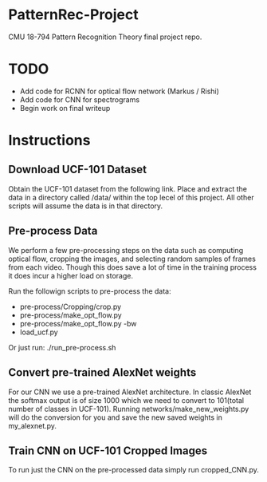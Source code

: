 # PatternRec-Project
CMU 18-794 Pattern Recognition Theory final project repo.

# TODO
- Add code for RCNN for optical flow network                                (Markus / Rishi)
- Add code for CNN for spectrograms
- Begin work on final writeup

# Instructions
## Download UCF-101 Dataset
Obtain the UCF-101 dataset from the following link. Place and extract the data in a directory called /data/ within the top lecel of this project. All other scripts will assume the data is in that directory.

## Pre-process Data
We perform a few pre-processing steps on the data such as computing optical flow, cropping the images, and selecting random samples of frames from each video. Though this does save a lot of time in the training process it does incur a higher load on storage. 

Run the followign scripts to pre-process the data:
- pre-process/Cropping/crop.py
- pre-process/make_opt_flow.py 
- pre-process/make_opt_flow.py -bw
- load_ucf.py

Or just run:
./run_pre-process.sh

## Convert pre-trained AlexNet weights
For our CNN we use a pre-trained AlexNet architecture. In classic AlexNet the softmax output is of size 1000 which we need to convert to 101(total number of classes in UCF-101). Running networks/make_new_weights.py will do the conversion for you and save the new saved weights in my_alexnet.py.

## Train CNN on UCF-101 Cropped Images
To run just the CNN on the pre-processed data simply run cropped_CNN.py.
